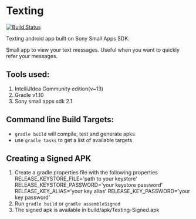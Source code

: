 Texting
=========
[![Build Status](https://travis-ci.org/abyu/texting.png)](https://travis-ci.org/abyu/texting)

Texting android app built on Sony Small Apps SDK.

Small app to view your text messages. Useful when you want to quickly refer your messages.

Tools used:
---------------

1. IntelliJIdea Community edition(v~13)
2. Gradle v1.10
3. Sony small apps sdk 2.1

Command line Build Targets:
----------------------------

- `gradle build` will compile, test and generate apks
- use `gradle tasks` to get a list of available targets

Creating a Signed APK
----------------------

1. Create a gradle properties file with the following properties
    RELEASE_KEYSTORE_FILE='path to your keystore'
    RELEASE_KEYSTORE_PASSWORD='your keystore password'
    RELEASE_KEY_ALIAS='your key alias'
    RELEASE_KEY_PASSWORD='your key password'
2. Run `gradle build` or `gradle assembleSigned`
3. The signed apk is available in build/apk/Texting-Signed.apk
